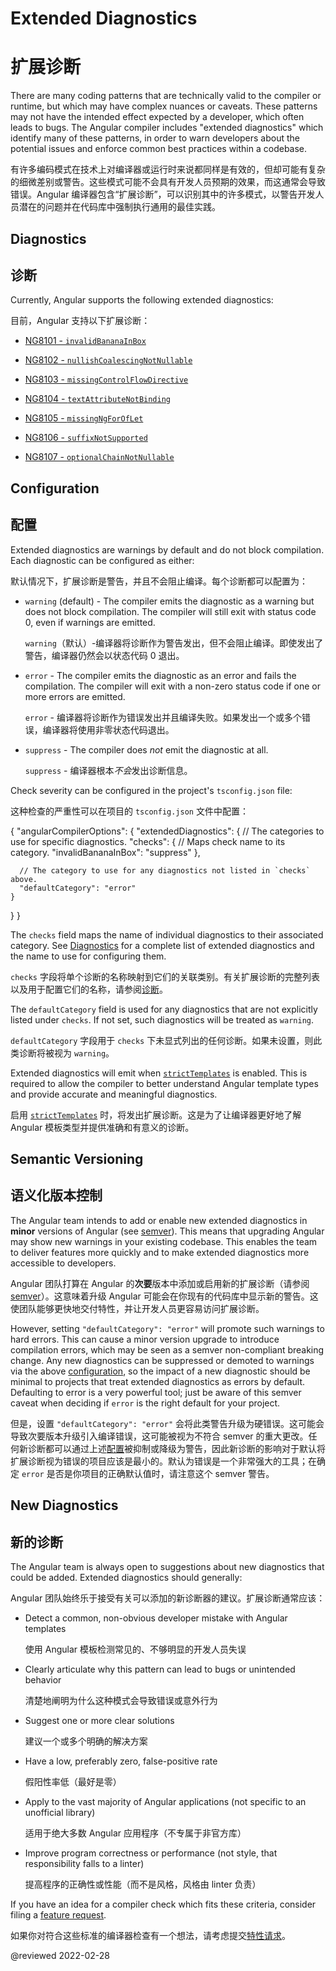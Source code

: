 # Extended Diagnostics

# 扩展诊断

There are many coding patterns that are technically valid to the compiler or runtime, but which may have complex nuances or caveats.
These patterns may not have the intended effect expected by a developer, which often leads to bugs.
The Angular compiler includes "extended diagnostics" which identify many of these patterns, in order to warn developers about the potential issues and enforce common best practices within a codebase.

有许多编码模式在技术上对编译器或运行时来说都同样是有效的，但却可能有复杂的细微差别或警告。这些模式可能不会具有开发人员预期的效果，而这通常会导致错误。Angular 编译器包含“扩展诊断”，可以识别其中的许多模式，以警告开发人员潜在的问题并在代码库中强制执行通用的最佳实践。

## Diagnostics

## 诊断

Currently, Angular supports the following extended diagnostics:

目前，Angular 支持以下扩展诊断：

* [NG8101 - `invalidBananaInBox`](extended-diagnostics/NG8101)

* [NG8102 - `nullishCoalescingNotNullable`](extended-diagnostics/NG8102)
*   [NG8103 - `missingControlFlowDirective`](extended-diagnostics/NG8103)
*   [NG8104 - `textAttributeNotBinding`](extended-diagnostics/NG8104)
*   [NG8105 - `missingNgForOfLet`](extended-diagnostics/NG8105)
*   [NG8106 - `suffixNotSupported`](extended-diagnostics/NG8106)
*   [NG8107 - `optionalChainNotNullable`](extended-diagnostics/NG8107)

## Configuration

## 配置

Extended diagnostics are warnings by default and do not block compilation.
Each diagnostic can be configured as either:

默认情况下，扩展诊断是警告，并且不会阻止编译。每个诊断都可以配置为：

* `warning` (default) - The compiler emits the diagnostic as a warning but does not block
  compilation. The compiler will still exit with status code 0, even if warnings are emitted.

  `warning`（默认）-编译器将诊断作为警告发出，但不会阻止编译。即使发出了警告，编译器仍然会以状态代码 0 退出。

* `error` - The compiler emits the diagnostic as an error and fails the compilation.
  The compiler will exit with a non-zero status code if one or more errors are emitted.

  `error` - 编译器将诊断作为错误发出并且编译失败。如果发出一个或多个错误，编译器将使用非零状态代码退出。

* `suppress` - The compiler does *not* emit the diagnostic at all.

  `suppress` - 编译器根本*不会*发出诊断信息。

Check severity can be configured in the project's `tsconfig.json` file:

这种检查的严重性可以在项目的 `tsconfig.json` 文件中配置：

<code-example format="jsonc" language="jsonc">

{
  "angularCompilerOptions": {
    "extendedDiagnostics": {
      // The categories to use for specific diagnostics.
      "checks": {
        // Maps check name to its category.
        "invalidBananaInBox": "suppress"
      },

      // The category to use for any diagnostics not listed in `checks` above.
      "defaultCategory": "error"
    }
  }
}

</code-example>

The `checks` field maps the name of individual diagnostics to their associated category.
See [Diagnostics](#diagnostics) for a complete list of extended diagnostics and the name to use for configuring them.

`checks` 字段将单个诊断的名称映射到它们的关联类别。有关扩展诊断的完整列表以及用于配置它们的名称，请参阅[诊断](#diagnostics)。

The `defaultCategory` field is used for any diagnostics that are not explicitly listed under `checks`.
If not set, such diagnostics will be treated as `warning`.

`defaultCategory` 字段用于 `checks` 下未显式列出的任何诊断。如果未设置，则此类诊断将被视为 `warning`。

Extended diagnostics will emit when [`strictTemplates`](guide/template-typecheck#strict-mode) is enabled.
This is required to allow the compiler to better understand Angular template types and provide accurate and meaningful diagnostics.

启用 [`strictTemplates`](guide/template-typecheck#strict-mode) 时，将发出扩展诊断。这是为了让编译器更好地了解 Angular 模板类型并提供准确和有意义的诊断。

## Semantic Versioning

## 语义化版本控制

The Angular team intends to add or enable new extended diagnostics in **minor** versions of Angular (see [semver](https://docs.npmjs.com/about-semantic-versioning)).
This means that upgrading Angular may show new warnings in your existing codebase.
This enables the team to deliver features more quickly and to make extended diagnostics more accessible to developers.

Angular 团队打算在 Angular 的**次要**版本中添加或启用新的扩展诊断（请参阅[semver](https://docs.npmjs.com/about-semantic-versioning)）。这意味着升级 Angular 可能会在你现有的代码库中显示新的警告。这使团队能够更快地交付特性，并让开发人员更容易访问扩展诊断。

However, setting `"defaultCategory": "error"` will promote such warnings to hard errors.
This can cause a minor version upgrade to introduce compilation errors, which may be seen as a semver non-compliant breaking change.
Any new diagnostics can be suppressed or demoted to warnings via the above [configuration](#configuration), so the impact of a new diagnostic should be minimal to
projects that treat extended diagnostics as errors by default.
Defaulting to error is a very powerful tool; just be aware of this semver caveat when deciding if `error` is the right default for your project.

但是，设置 `"defaultCategory": "error"` 会将此类警告升级为硬错误。这可能会导致次要版本升级引入编译错误，这可能被视为不符合 semver 的重大更改。任何新诊断都可以通过上述[配置](#configuration)被抑制或降级为警告，因此新诊断的影响对于默认将扩展诊断视为错误的项目应该是最小的。默认为错误是一个非常强大的工具；在确定 `error` 是否是你项目的正确默认值时，请注意这个 semver 警告。

## New Diagnostics

## 新的诊断

The Angular team is always open to suggestions about new diagnostics that could be added.
Extended diagnostics should generally:

Angular 团队始终乐于接受有关可以添加的新诊断器的建议。扩展诊断通常应该：

* Detect a common, non-obvious developer mistake with Angular templates

  使用 Angular 模板检测常见的、不够明显的开发人员失误

* Clearly articulate why this pattern can lead to bugs or unintended behavior

  清楚地阐明为什么这种模式会导致错误或意外行为

* Suggest one or more clear solutions

  建议一个或多个明确的解决方案

* Have a low, preferably zero, false-positive rate

  假阳性率低（最好是零）

* Apply to the vast majority of Angular applications (not specific to an unofficial library)

  适用于绝大多数 Angular 应用程序（不专属于非官方库）

* Improve program correctness or performance (not style, that responsibility falls to a linter)

  提高程序的正确性或性能（而不是风格，风格由 linter 负责）

If you have an idea for a compiler check which fits these criteria, consider filing a [feature request](https://github.com/angular/angular/issues/new?template=2-feature-request.yaml).

如果你对符合这些标准的编译器检查有一个想法，请考虑提交[特性请求](https://github.com/angular/angular/issues/new?template=2-feature-request.yaml)。

<!-- links -->

<!-- external links -->

<!-- end links -->

@reviewed 2022-02-28